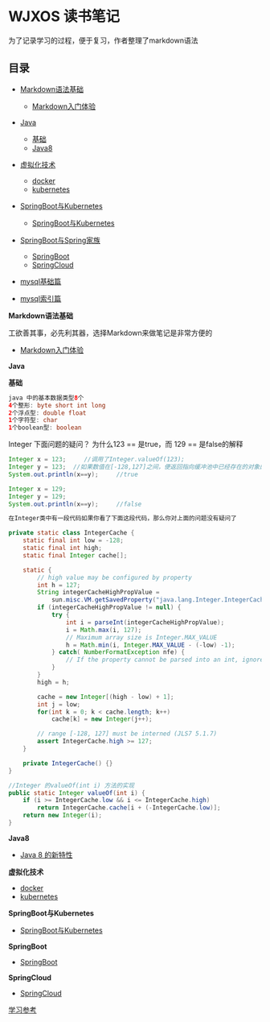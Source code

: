 # WJXOS 读书笔记
为了记录学习的过程，便于复习，作者整理了markdown语法

## 目录

- [Markdown语法基础](#Markdown语法基础)
    - [Markdown入门体验](#Markdown入门体验)
- [Java](#Java)
    - [基础](#基础)
    - [Java8](#Java8)
    
- [虚拟化技术](#虚拟化技术)
    - [docker](#docker)
    - [kubernetes](#kubernetes)
    
- [SpringBoot与Kubernetes](#SpringBoot与Kubernetes)
    - [SpringBoot与Kubernetes](#docker)
 
 
 
- [SpringBoot与Spring家族](#SpringBoot与Spring家族)
    - [SpringBoot](#SpringBoot) 
    - [SpringCloud](#SpringCloud) 

- [mysql基础篇](docs/mysql/basic.md) 
- [mysql索引篇](docs/mysql/mysql.md)

**Markdown语法基础**

工欲善其事，必先利其器，选择Markdown来做笔记是非常方便的
* [Markdown入门体验](docs/markdown/markdown.md)
 
**Java**

**基础**
```java
java 中的基本数据类型8个
4个整形: byte short int long 
2个浮点型: double float 
1个字符型: char 
1个boolean型: boolean
```
Integer 下面问题的疑问？ 为什么123 == 是true，而 129 == 是false的解释
```java
Integer x = 123;     //调用了Integer.valueOf(123);
Integer y = 123;  //如果数值在[-128,127]之间，便返回指向缓冲池中已经存在的对象的引用；否则创建一个新的Integer对象。
System.out.println(x==y);     //true

Integer x = 129; 
Integer y = 129; 
System.out.println(x==y);     //false

在Integer类中有一段代码如果你看了下面这段代码，那么你对上面的问题没有疑问了

private static class IntegerCache {
    static final int low = -128;
    static final int high;
    static final Integer cache[];

    static {
        // high value may be configured by property
        int h = 127;
        String integerCacheHighPropValue =
            sun.misc.VM.getSavedProperty("java.lang.Integer.IntegerCache.high");
        if (integerCacheHighPropValue != null) {
            try {
                int i = parseInt(integerCacheHighPropValue);
                i = Math.max(i, 127);
                // Maximum array size is Integer.MAX_VALUE
                h = Math.min(i, Integer.MAX_VALUE - (-low) -1);
            } catch( NumberFormatException nfe) {
                // If the property cannot be parsed into an int, ignore it.
            }
        }
        high = h;

        cache = new Integer[(high - low) + 1];
        int j = low;
        for(int k = 0; k < cache.length; k++)
            cache[k] = new Integer(j++);

        // range [-128, 127] must be interned (JLS7 5.1.7)
        assert IntegerCache.high >= 127;
    }

    private IntegerCache() {}
}

//Integer 的valueOf(int i) 方法的实现
public static Integer valueOf(int i) {
    if (i >= IntegerCache.low && i <= IntegerCache.high)
        return IntegerCache.cache[i + (-IntegerCache.low)];
    return new Integer(i);
}
```
**Java8**
 * [Java 8 的新特性](docs/java8/interfaces.md)

**虚拟化技术**
* [docker](docs/docker/docker.md)
* [kubernetes](docs/docker/kubernetes.md)

**SpringBoot与Kubernetes**
* [SpringBoot与Kubernetes](docs/springbootAndKubernetes/springbootAndKubernetes.md)

**SpringBoot**
* [SpringBoot](docs/springboot/Springboot.md)

**SpringCloud**
* [SpringCloud](docs/springcloud/springcloud.md)


[学习参考](https://github.com/CyC2018/CS-Notes)



